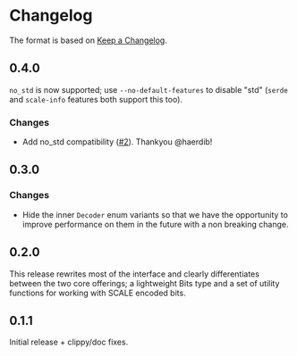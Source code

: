 # Changelog

The format is based on [Keep a Changelog].

[Keep a Changelog]: http://keepachangelog.com/en/1.0.0/

## 0.4.0

`no_std` is now supported; use `--no-default-features` to disable "std" (`serde` and `scale-info` features both support this too).

### Changes

- Add no_std compatibility ([#2](https://github.com/paritytech/scale-bits/pull/2)). Thankyou @haerdib!

## 0.3.0

### Changes

- Hide the inner `Decoder` enum variants so that we have the opportunity to improve performance on them in the future with a non breaking change.

## 0.2.0

This release rewrites most of the interface and clearly differentiates between the two core offerings; a lightweight Bits type and a set of utility functions for working with SCALE encoded bits.

## 0.1.1

Initial release + clippy/doc fixes.